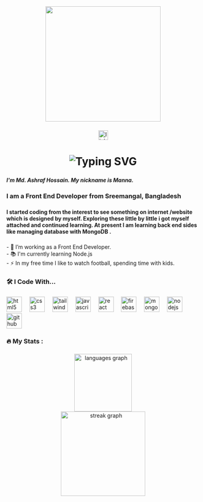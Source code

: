 <div align="center">
  <img height="300" src="https://i.ibb.co.com/McnxZZq/github-cover.jpg"  />
</div>

###

<div align="center">
  <a href="https://www.linkedin.com/in/md-ashraf-hossain-manna/" target="_blank">
    <img src="https://img.shields.io/static/v1?message=LinkedIn&logo=linkedin&label=My%20Profile%20in&color=0077B5&logoColor=white&labelColor=&style=for-the-badge" height="25" alt="linkedin logo"  />
  </a>
</div>

###
<h1 align="center">
  <img src="https://readme-typing-svg.demolab.com?font=Fira+Code&weight=500&size=36&duration=4000&pause=500&color=009BC1&center=true&vCenter=true&width=620&lines=Welcome+%F0%9F%91%8B+To My Github;" alt="Typing SVG" />
</h1>

###

<h5 align="left">I'm Md. Ashraf Hossain. My nickname is Manna.</h5>

###


<h3 align="left">I am a Front End Developer from Sreemangal, Bangladesh</h3>

###

<h4 align="left">I started coding from the interest to see something on internet /website which is designed by myself. Exploring these little by little i got myself attached and continued learning. At present I am learning back end sides like managing database with MongoDB .</h4>

###

<p align="left">- 🔭 I’m working as a Front End Developer.<br>- 📚 I'm currently learning Node.js<br>- ⚡ In my free time I like to watch football,  spending time with kids.</p>

###

<h3 align="left">🛠 I Code With...</h3>

###

<div align="left">
  <img src="https://cdn.jsdelivr.net/gh/devicons/devicon/icons/html5/html5-original.svg" height="40" alt="html5 logo"  />
  <img width="12" />
  <img src="https://cdn.jsdelivr.net/gh/devicons/devicon/icons/css3/css3-original.svg" height="40" alt="css3 logo"  />
  <img width="12" />
  <img src="https://cdn.jsdelivr.net/gh/devicons/devicon/icons/tailwindcss/tailwindcss-original-wordmark.svg" height="40" alt="tailwindcss logo"  />
  <img width="12" />
  <img src="https://cdn.jsdelivr.net/gh/devicons/devicon/icons/javascript/javascript-original.svg" height="40" alt="javascript logo"  />
  <img width="12" />
  <img src="https://cdn.jsdelivr.net/gh/devicons/devicon/icons/react/react-original.svg" height="40" alt="react logo"  />
  <img width="12" />
  <img src="https://cdn.jsdelivr.net/gh/devicons/devicon/icons/firebase/firebase-plain.svg" height="40" alt="firebase logo"  />
  <img width="12" />
  <img src="https://cdn.jsdelivr.net/gh/devicons/devicon/icons/mongodb/mongodb-original.svg" height="40" alt="mongodb logo"  />
  <img width="12" />
  <img src="https://cdn.jsdelivr.net/gh/devicons/devicon/icons/nodejs/nodejs-original.svg" height="40" alt="nodejs logo"  />
  <img width="12" />
  <img src="https://cdn.jsdelivr.net/gh/devicons/devicon/icons/github/github-original.svg" height="40" alt="github logo"  />
</div>

###

<h3 align="left">🔥   My Stats :</h3>

###

<div align="center">
  <img src="https://github-readme-stats.vercel.app/api/top-langs?username=bornilshopno&locale=en&hide_title=false&layout=compact&card_width=320&langs_count=5&theme=dracula&hide_border=false&order=2" height="150" alt="languages graph" /> <br>
  <img src="https://streak-stats.demolab.com?user=bornilshopno&locale=en&mode=daily&theme=dark&hide_border=false&border_radius=5&order=3" height="220" alt="streak graph"  />
</div>

###
